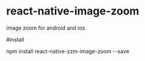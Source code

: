 # react-native-image-zoom
image zoom for android and ios

#install

 npm install react-native-zzm-image-zoom --save
